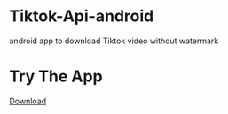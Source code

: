 # Tiktok-Api-android
android app to download Tiktok video without watermark

# Try The App
[Download](https://gitfront.io/r/Mohannad-Alafeef/qQfY5doszFZe/Tiktok-Downloader/blob/app/release/app-release.apk)
